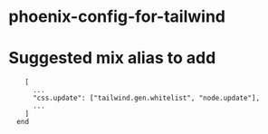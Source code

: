 # phoenix-config-for-tailwind


# Suggested mix alias to add
```  defp aliases do
    [
      ...
      "css.update": ["tailwind.gen.whitelist", "node.update"],
      ...
    ]
  end
```
